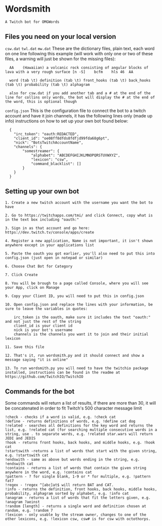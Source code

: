 # Wordsmith
`A Twitch bot for OMGWords`

## Files you need on your local version

  `csw.dat` `twl.dat` `mw.dat`
   These are the dictionary files, plain text, each word on one line following this example (will work with only one or two of these files, a warning will just be shown for the missing files):
      
      AA	(Hawaiian) a volcanic rock consisting of angular blocks of lava with a very rough surface [n -S]	bcfm	hls	46	AA
      
      word (tab \t) definition (tab \t) front_hooks (tab \t) back_hooks (tab \t) probability (tab \t) alphagram

      also for csw.dat if you add another tab and a # at the end of the line for collins only words, the bot will display the # at the end of the word, this is optional though
      
      
  `config.json`
   This is the configuration file to connect the bot to a twitch account and have it join channels, it has the following lines only (made up info) instructions on how to set up your own bot found below:
    
      {
        "irc_token": "oauth:REDACTED",
        "client_id": "oe08ff8dfds8fdfjd99fda68g6pt",
        "nick": "BotsTwitchAccountName",
        "channels": {
            "somestreamer": {
                "alphabet": "ABCDEFGHIJKLMNOPQRSTUVWXYZ",
                "lexicon": "csw",
                "command_blacklist": []
            }
        }
      }
      
    
## Setting up your own bot 

  	1. Create a new twitch account with the username you want the bot to have

  	2. Go to https://twitchapps.com/tmi/ and click Connect, copy what is in the text box including "oauth:"

  	3. Sign in as that account and go here: https://dev.twitch.tv/console/apps/create

  	4. Register a new application, Name is not important, it isn't shown anywhere except in your applications list

  	5. Paste the oauth you got earlier, you'll also need to put this into config.json (just open in notepad or similar)

  	6. Choose Chat Bot for Category

  	7. Click Create

  	8. You will be brough to a page called Console, where you will see your App, click on Manage

  	9. Copy your Client ID, you will need to put this in config.json

  	10. Open config.json and replace the lines with your information, be sure to leave the variables in quotes:
	  	
		irc_token is the oauth, make sure it includes the text "oauth:" and not just the rest of the string
	  	client_id is your client id
	  	nick is your bot's username
	  	channels is the channels you want it to join and their initial lexicon

  	11. Save this file

  	12. That's it, run wordsmith.py and it should connect and show a message saying "it is online"
    
    13. To run wordsmith.py you will need to have the twitchio package installed, instructions can be found in the readme at https://github.com/TwitchIO/TwitchIO

## Commands for the bot

Some commands will return a list of results, if there are more than 30, it will be concatenated in order to fit Twitch's 500 character message limit

	!check - checks if a word is valid, e.g. !check cat
	!define - returns definitions of words, e.g. !define cat dog
	!related - searches all definitions for the key word and returns the list, e.g. !related cat (for searching multiple consecutive words in a string, use . to separate words, e.g. !related star.wars will return JEDI and JEDIS
	!hook - returns front hooks, back hooks, and middle hooks, e.g. !hook cat
	!startswith -returns a list of words that start with the given string, e.g. !startswith cat
	!endswith - same as above but words ending in the string, e.g. !endswith cat
	!contains - returns a list of words that contain the given string anywhere in the word, e.g. !contains cat
	!pattern - ? for single blank, 1-9 or * for multiple, e.g. !pattern fat7
	!regex - !regex ^[abc]at$ will return BAT and CAT.
	!info - returns the definition, front hooks, back hooks, middle hooks, probability, alphagram sorted by alphabet, e.g. !info cat
	!anagram - returns a list of words that fit the letters given, e.g. !anagram ?aeinst
	!random [length] - returns a single word and definition chosen at random, e.g. !random 7
    !lexicon - only usable by the stream owner, changes to one of the other lexicons, e.g. !lexicon csw, csw# is for csw with octothorps.
